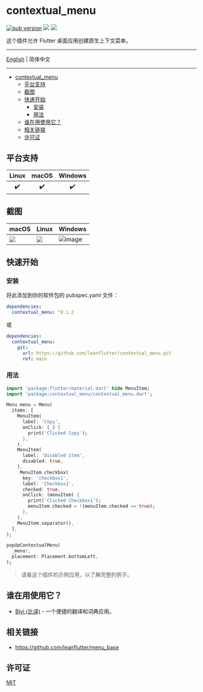 # contextual_menu

[![pub version][pub-image]][pub-url] [![][discord-image]][discord-url] ![][visits-count-image] 

[pub-image]: https://img.shields.io/pub/v/contextual_menu.svg
[pub-url]: https://pub.dev/packages/contextual_menu

[discord-image]: https://img.shields.io/discord/884679008049037342.svg
[discord-url]: https://discord.gg/zPa6EZ2jqb

[visits-count-image]: https://img.shields.io/badge/dynamic/json?label=Visits%20Count&query=value&url=https://api.countapi.xyz/hit/leanflutter.contextual_menu/visits

这个插件允许 Flutter 桌面应用创建原生上下文菜单。

---

[English](./README.md) | 简体中文

---

<!-- START doctoc generated TOC please keep comment here to allow auto update -->
<!-- DON'T EDIT THIS SECTION, INSTEAD RE-RUN doctoc TO UPDATE -->

- [contextual_menu](#contextual_menu)
  - [平台支持](#平台支持)
  - [截图](#截图)
  - [快速开始](#快速开始)
    - [安装](#安装)
    - [用法](#用法)
  - [谁在用使用它？](#谁在用使用它)
  - [相关链接](#相关链接)
  - [许可证](#许可证)

<!-- END doctoc generated TOC please keep comment here to allow auto update -->

## 平台支持

| Linux | macOS | Windows |
| :---: | :---: | :-----: |
|   ✔️   |   ✔️   |    ✔️    |

## 截图

| macOS                                                                                        | Linux                                                                                        | Windows                                                                                             |
| -------------------------------------------------------------------------------------------- | -------------------------------------------------------------------------------------------- | --------------------------------------------------------------------------------------------------- |
| ![](https://github.com/leanflutter/contextual_menu/blob/main/screenshots/macos.png?raw=true) | ![](https://github.com/leanflutter/contextual_menu/blob/main/screenshots/linux.png?raw=true) | ![image](https://github.com/leanflutter/contextual_menu/blob/main/screenshots/windows.png?raw=true) |

## 快速开始

### 安装

将此添加到你的软件包的 pubspec.yaml 文件：

```yaml
dependencies:
  contextual_menu: ^0.1.2
```

或

```yaml
dependencies:
  contextual_menu:
    git:
      url: https://github.com/leanflutter/contextual_menu.git
      ref: main
```

### 用法

```dart
import 'package:flutter/material.dart' hide MenuItem;
import 'package:contextual_menu/contextual_menu.dart';

Menu menu = Menu(
  items: [
    MenuItem(
      label: 'Copy',
      onClick: (_) {
        print('Clicked Copy');
      },
    ),
    MenuItem(
      label: 'Disabled item',
      disabled: true,
    ),
     MenuItem.checkbox(
      key: 'checkbox1',
      label: 'Checkbox1',
      checked: true,
      onClick: (menuItem) {
        print('Clicked Checkbox1');
        menuItem.checked = !(menuItem.checked == true);
      },
    ),
    MenuItem.separator(),
  ],
);

popUpContextualMenu(
  _menu!,
  placement: Placement.bottomLeft,
);

```

> 请看这个插件的示例应用，以了解完整的例子。

## 谁在用使用它？

- [Biyi (比译)](https://biyidev.com/) - 一个便捷的翻译和词典应用。

## 相关链接

- https://github.com/leanflutter/menu_base

## 许可证

[MIT](./LICENSE)
